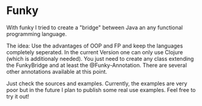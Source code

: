 Funky
=====

With funky I tried to create a "bridge" between Java an any functional programming language. 

The idea: Use the advantages of OOP and FP and keep the languages completely seperated. 
In the current Version one can only use Clojure (which is additionaly needed). You just need to create any class
extending the FunkyBridge and at least the @Funky-Annotation. There are several other annotations available at this point. 

Just check the sources and examples. Currently, the examples are very poor but in the future I plan to publish some real use examples.
Feel free to try it out!
